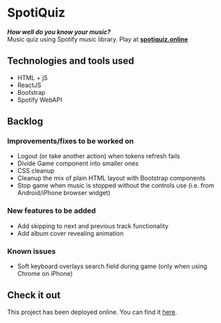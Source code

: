 # SpotiQuiz

**_How well do you know your music?_**\
Music quiz using Spotify music library. Play at **[spotiquiz.online](https://spotiquiz.online/)**

## Technologies and tools used

-   HTML + jS
-   ReactJS
-   Bootstrap
-   Spotify WebAPI

## Backlog

### Improvements/fixes to be worked on

-   Logout (or take another action) when tokens refresh fails
-   Divide Game component into smaller ones
-   CSS cleanup
-   Cleanup the mix of plain HTML layout with Bootstrap components
-   Stop game when music is stopped without the controls use (i.e. from Android/iPhone browser widget)

### New features to be added

-   Add skipping to next and previous track functionality
-   Add album cover revealing animation

### Known issues

-   Soft keyboard overlays search field during game (only when using Chrome on iPhone)

## Check it out

This project has been deployed online. You can find it [here](https://spotiquiz.online/).
